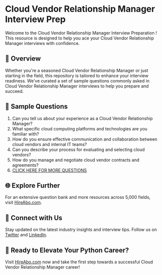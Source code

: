 # Cloud Vendor Relationship Manager Interview Prep

Welcome to the Cloud Vendor Relationship Manager Interview Preparation ! This resource is designed to help you ace your Cloud Vendor Relationship Manager interviews with confidence.

## 🚀 Overview

Whether you're a seasoned Cloud Vendor Relationship Manager or just starting in the field, this repository is tailored to enhance your interview readiness. We've curated a set of sample questions commonly asked in Cloud Vendor Relationship Manager interviews to help you prepare and succeed.

## 📝 Sample Questions

1. Can you tell us about your experience as a Cloud Vendor Relationship Manager?
2. What specific cloud computing platforms and technologies are you familiar with?
3. How do you ensure effective communication and collaboration between cloud vendors and internal IT teams?
4. Can you describe your process for evaluating and selecting cloud vendors?
5. How do you manage and negotiate cloud vendor contracts and agreements?
6. [CLICK HERE FOR MORE QUESTIONS](https://hireabo.com/job/0_4_49/Cloud%20Vendor%20Relationship%20Manager)

## 🌐 Explore Further

For an extensive question bank and more resources across 5,000 fields, visit [HireAbo.com](https://www.hireabo.com).

## 📱 Connect with Us

Stay updated on the latest industry insights and interview tips. Follow us on [Twitter](https://twitter.com/hireabo) and [LinkedIn](https://www.linkedin.com/in/hire-abo-3609972a8/).

## 🚀 Ready to Elevate Your Python Career?

Visit [HireAbo.com](https://www.hireabo.com) now and take the first step towards a successful Cloud Vendor Relationship Manager career!